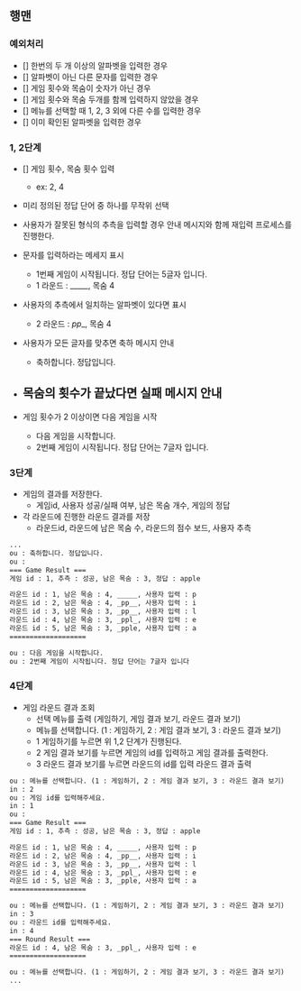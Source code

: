 ## 행맨

### 예외처리
- [] 한번의 두 개 이상의 알파벳을 입력한 경우
- [] 알파벳이 아닌 다른 문자를 입력한 경우
- [] 게임 횟수와 목숨이 숫자가 아닌 경우
- [] 게임 횟수와 목숨 두개를 함께 입력하지 않았을 경우
- [] 메뉴를 선택할 때 1, 2, 3 외에 다른 수를 입력한 경우
- [] 이미 확인된 알파벳을 입력한 경우

### 1, 2단계
- [] 게임 횟수, 목숨 횟수 입력
  - ex: 2, 4
- 미리 정의된 정답 단어 중 하나를 무작위 선택

- 사용자가 잘못된 형식의 추측을 입력할 경우 안내 메시지와 함께 재입력 프로세스를 진행한다.

- 문자를 입력하라는 메세지 표시
  - 1번째 게임이 시작됩니다. 정답 단어는 5글자 입니다.
  - 1 라운드 : _____, 목숨 4

- 사용자의 추측에서 일치하는 알파벳이 있다면 표시
  - 2 라운드 : _pp__, 목숨 4

- 사용자가 모든 글자를 맞추면 축하 메시지 안내
  - 축하합니다. 정답입니다.
- 목숨의 횟수가 끝났다면 실패 메시지 안내
  - 

- 게임 횟수가 2 이상이면 다음 게임을 시작
  - 다음 게임을 시작합니다.
  -  2번째 게임이 시작됩니다. 정답 단어는 7글자 입니다.

### 3단계
- 게임의 결과를 저장한다.
  - 게임id, 사용자 성공/실패 여부, 남은 목숨 개수, 게임의 정답
- 각 라운드에 진행한 라운드 결과를 저장
  - 라운드id, 라운드에 남은 목숨 수, 라운드의 점수 보드, 사용자 추측
```html
...
ou : 축하합니다. 정답입니다.
ou : 
=== Game Result ===
게임 id : 1, 추측 : 성공, 남은 목숨 : 3, 정답 : apple 

라운드 id : 1, 남은 목숨 : 4, _____, 사용자 입력 : p
라운드 id : 2, 남은 목숨 : 4, _pp__, 사용자 입력 : i
라운드 id : 3, 남은 목숨 : 3, _pp__, 사용자 입력 : l
라운드 id : 4, 남은 목숨 : 3, _ppl_, 사용자 입력 : e
라운드 id : 5, 남은 목숨 : 3, _pple, 사용자 입력 : a
===================

ou : 다음 게임을 시작합니다.
ou : 2번째 게임이 시작됩니다. 정답 단어는 7글자 입니다
```

### 4단계
- 게임 라운드 결과 조회
  - 선택 메뉴를 출력 (게임하기, 게임 결과 보기, 라운드 결과 보기)
  - 메뉴를 선택합니다. (1 : 게임하기, 2 : 게임 결과 보기, 3 : 라운드 결과 보기)
  - 1 게임하기를 누르면 위 1,2 단계가 진행된다.
  - 2 게임 결과 보기를 누르면 게임의 id를 입력하고 게임 결과를 출력한다.
  - 3 라운드 결과 보기를 누르면 라운드의 id를 입력 라운드 결과 출력
```html 
ou : 메뉴를 선택합니다. (1 : 게임하기, 2 : 게임 결과 보기, 3 : 라운드 결과 보기)
in : 2
ou : 게임 id를 입력해주세요.
in : 1
ou : 
=== Game Result ===
게임 id : 1, 추측 : 성공, 남은 목숨 : 3, 정답 : apple 

라운드 id : 1, 남은 목숨 : 4, _____, 사용자 입력 : p
라운드 id : 2, 남은 목숨 : 4, _pp__, 사용자 입력 : i
라운드 id : 3, 남은 목숨 : 3, _pp__, 사용자 입력 : l
라운드 id : 4, 남은 목숨 : 3, _ppl_, 사용자 입력 : e
라운드 id : 5, 남은 목숨 : 3, _pple, 사용자 입력 : a
===================

ou : 메뉴를 선택합니다. (1 : 게임하기, 2 : 게임 결과 보기, 3 : 라운드 결과 보기)
in : 3
ou : 라운드 id를 입력해주세요.
in : 4 
=== Round Result ===
라운드 id : 4, 남은 목숨 : 3, _ppl_, 사용자 입력 : e
===================

ou : 메뉴를 선택합니다. (1 : 게임하기, 2 : 게임 결과 보기, 3 : 라운드 결과 보기)
...
```
